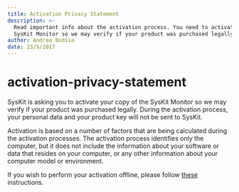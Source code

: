 ```yaml
---
title: Activation Privacy Statement
description: >-
  Read important info about the activation process. You need to activate your
  SysKit Monitor so we may verify if your product was purchased legally.
author: Andrea Budisa
date: 23/5/2017
---
```


# activation-privacy-statement

SysKit is asking you to activate your copy of the SysKit Monitor so we may verify if your product was purchased legally. During the activation process, your personal data and your product key will not be sent to SysKit.

Activation is based on a number of factors that are being calculated during the activation processes. The activation process identifies only the computer, but it does not include the information about your software or data that resides on your computer, or any other information about your computer model or environment.

If you wish to perform your activation offline, please follow [these](activation-privacy-statement.md#internal/activation/online-offline-activation/) instructions.

